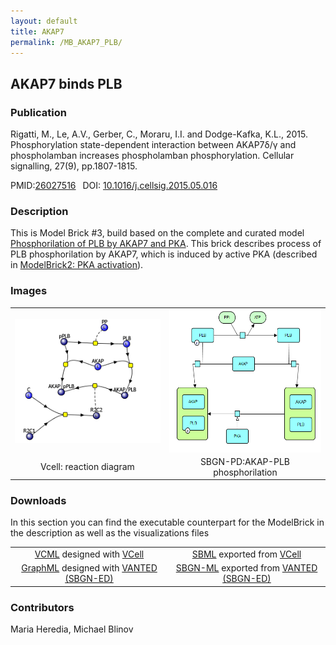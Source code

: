 ```yaml
---
layout: default
title: AKAP7
permalink: /MB_AKAP7_PLB/
---
```

## AKAP7 binds PLB

### Publication 

Rigatti, M., Le, A.V., Gerber, C., Moraru, I.I. and Dodge-Kafka, K.L., 2015. Phosphorylation state-dependent interaction between 
AKAP7δ/γ and phospholamban increases phospholamban phosphorylation. Cellular signalling, 27(9), pp.1807-1815.

 PMID:<a href="https://www.ncbi.nlm.nih.gov/pubmed/?term=26027516">26027516</a>&ensp; 
 DOI: <a href="https://doi.org/10.1016/j.cellsig.2015.05.016">10.1016/j.cellsig.2015.05.016</a><br />

### Description
This is Model Brick #3, build based on the complete and curated model <a href="http://modelbricks.org/CM_AKAP7_complete.md">Phosphorilation of PLB by AKAP7 and PKA</a>. This brick describes process of PLB phosphorilation by AKAP7, which is induced by active PKA (described in <a href="http://modelbricks.org/MB_PKAactivation/">ModelBrick2: PKA activation</a>).

### Images
<center>
 <table> 
 <tr>
  <td align="center" width="280"><a href="https://modelbricks.github.io/images/Vcellimages/AKAP_PLB_Vcell.PNG"><img align="center" src="/images/Vcellimages/AKAP_PLB_Vcell.PNG"/></a></td>
    <td align="center" width="280"><a href="https://modelbricks.github.io/images/SBGNfiles/AKAP_PLB_SBGN.png"><img align="center" src="/images/SBGNfiles/AKAP_PLB_SBGN.png" height="230"/></a></td>
 </tr>
 <tr>
  <td align="center"> Vcell: reaction diagram </td>
   <td align="center"> SBGN-PD:AKAP-PLB phosphorilation</td>
   </tr>
 </table>
</center>

### Downloads 

In this section you can find the executable counterpart for the ModelBrick in the description as well as the visualizations files
<center>
<table> 
 <td align="center"><a href="/modelbricks/VCML_SBMLfiles/AKAP7_PLB_Binding.vcml">VCML</a> designed with <a href="http://vcell.org"> VCell</a>  </td> 
 <td align="center"><a href="/modelbricks/VCML_SBMLfiles/AKAP7_PLB_Binding.xml">SBML</a> exported from <a href="http://vcell.org"> VCell</a>  </td>
 <tr>
    <td align="center" width="33%"><a href="/modelbricks/SBGNexecutablefiles/AKAP_PLB_SBGN.graphml">GraphML</a> designed with <a href="https://immersive-analytics.infotech.monash.edu/vanted/addons/sbgn-ed/">VANTED (SBGN-ED)</a></td>
    <td align="center" width="33%"><a href="/modelbricks/SBGNexecutablefiles/AKAP_PLB_SBGN.sbgn">SBGN-ML</a> exported from <a href="https://immersive-analytics.infotech.monash.edu/vanted/addons/sbgn-ed/">VANTED (SBGN-ED)</a></td>
 </tr>
 </table>
 </center>
 


### Contributors
Maria Heredia, Michael Blinov
 
